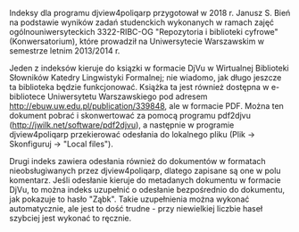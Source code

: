 Indeksy dla programu djview4poliqarp przygotował w 2018 r. Janusz
S. Bień na podstawie wyników zadań studenckich wykonanych w ramach
zajęć ogólnouniwersyteckich 3322-RIBC-OG "Repozytoria i biblioteki
cyfrowe" (Konwersatorium), które prowadził na Uniwersytecie
Warszawskim w semestrze letnim 2013/2014 r.

Jeden z indeksów kieruje do ksiązki w formacie DjVu w Wirtualnej
Biblioteki Słowników Katedry Lingwistyki Formalnej; nie wiadomo, jak
długo jeszcze ta biblioteka będzie funkcjonować. Książka ta jest
również dostępna w e-bibliotece Uniwersytetu Warszawskiego pod adresem
http://ebuw.uw.edu.pl/publication/339848, ale w formacie PDF. Można
ten dokument pobrać i skonwertować za pomocą programu pdf2djvu
(http://jwilk.net/software/pdf2djvu), a następnie w programie
djview4poliqarp przekierować odesłania do lokalnego pliku (Plik ->
Skonfiguruj -> "Local files").

Drugi indeks zawiera odesłania również do dokumentów w formatach
nieobsługiwanych przez djview4poliqarp, dlatego zapisane są one w polu
komentarz. Jeśli odesłanie kieruje do metadanych dokumentu w formacie
DjVu, to można indeks uzupełnić o odesłanie bezpośrednio do dokumentu,
jak pokazuje to hasło "Ząbk". Takie uzupełnienia można wykonać
automatycznie, ale jest to dość trudne - przy niewielkiej liczbie
haseł szybciej jest wykonać to ręcznie.
